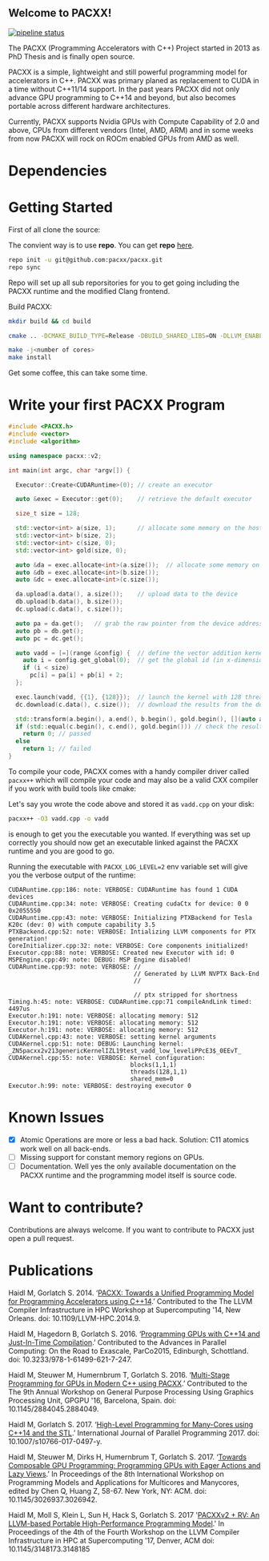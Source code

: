 ## Welcome to PACXX! ##
 [![pipeline status](https://zivgitlab.uni-muenster.de/HPC2SE-Project/pacxx-llvm/badges/master/pipeline.svg)](https://zivgitlab.uni-muenster.de/HPC2SE-Project/pacxx-llvm/commits/master)

The PACXX (Programming Accelerators with C++) Project started in 2013 as PhD Thesis and is finally open source. 

PACXX is a simple, lightweight and still powerful programming model for accelerators in C++. PACXX was primary planed as replacement to CUDA in a time without C++11/14 support. In the past years PACXX did not only advance GPU programming to C++14 and beyond, but also becomes portable across different hardware architectures. 

Currently, PACXX supports Nvidia GPUs with Compute Capability of 2.0 and above, CPUs from different vendors (Intel, AMD, ARM) and in some weeks from now PACXX will rock on ROCm enabled GPUs from AMD as well. 

# Dependencies 

# Getting Started

 First of all clone the source:

 The convient way is to use **repo**. You can get **repo** [here][7].

 
``` bash
repo init -u git@github.com:pacxx/pacxx.git
repo sync
```

Repo will set up all sub reporsitories for you to get going including the PACXX runtime and the modified Clang frontend. 

 Build PACXX: 

``` bash
mkdir build && cd build

cmake .. -DCMAKE_BUILD_TYPE=Release -DBUILD_SHARED_LIBS=ON -DLLVM_ENABLE_RTTI=ON -DLLVM_ENABLE_CXX1Y=ON -DCMAKE_BUILD_TYPE=Release -DCMAKE_CXX_FLAGS_RELEASE="-O3" -DCMAKE_INSTALL_PREFIX=<some_path>

make -j<number of cores>
make install 
```

Get some coffee, this can take some time.

# Write your first PACXX Program

``` C++
#include <PACXX.h>
#include <vector>
#include <algorithm>

using namespace pacxx::v2;

int main(int argc, char *argv[]) {

  Executor::Create<CUDARuntime>(0); // create an executor

  auto &exec = Executor::get(0);    // retrieve the default executor

  size_t size = 128;

  std::vector<int> a(size, 1);      // allocate some memory on the host
  std::vector<int> b(size, 2);
  std::vector<int> c(size, 0);
  std::vector<int> gold(size, 0);

  auto &da = exec.allocate<int>(a.size());  // allocate some memory on the device 
  auto &db = exec.allocate<int>(b.size());
  auto &dc = exec.allocate<int>(c.size());

  da.upload(a.data(), a.size());    // upload data to the device
  db.upload(b.data(), b.size());
  dc.upload(c.data(), c.size());

  auto pa = da.get();   // grab the raw pointer from the device address space
  auto pb = db.get();
  auto pc = dc.get();

  auto vadd = [=](range &config) {  // define the vector addition kernel
    auto i = config.get_global(0);  // get the global id (in x-dimension) for the thread  
    if (i < size)
      pc[i] = pa[i] + pb[i] + 2;
  };

  exec.launch(vadd, {{1}, {128}});  // launch the kernel with 128 threads in 1 block
  dc.download(c.data(), c.size());  // download the results from the device 

  std::transform(a.begin(), a.end(), b.begin(), gold.begin(), [](auto a, auto b) { return a + b + 2; }); 
  if (std::equal(c.begin(), c.end(), gold.begin())) // check the results
    return 0; // passed
  else
    return 1; // failed
}
```

To compile your code, PACXX comes with a handy compiler driver called `pacxx++`  which will compile your code and may also be a valid CXX compiler if you work with build tools like cmake:

Let's say you wrote the code above and stored it as `vadd.cpp` on your disk:

```bash
pacxx++ -O3 vadd.cpp -o vadd
```

is enough to get you the executable you wanted.
If everything was set up correctly you should now get an executable linked against the PACXX runtime and you are good to go. 

Running the executable with `PACXX_LOG_LEVEL=2` env variable set will give you the verbose output of the runtime: 

```
CUDARuntime.cpp:186: note: VERBOSE: CUDARuntime has found 1 CUDA devices
CUDARuntime.cpp:34: note: VERBOSE: Creating cudaCtx for device: 0 0 0x2055550
CUDARuntime.cpp:43: note: VERBOSE: Initializing PTXBackend for Tesla K20c (dev: 0) with compute capability 3.5
PTXBackend.cpp:52: note: VERBOSE: Intializing LLVM components for PTX generation!
CoreInitializer.cpp:32: note: VERBOSE: Core components initialized!
Executor.cpp:88: note: VERBOSE: Created new Executor with id: 0
MSPEngine.cpp:49: note: DEBUG: MSP Engine disabled!
CUDARuntime.cpp:93: note: VERBOSE: //
                                   // Generated by LLVM NVPTX Back-End
                                   //
                                   
                                   // ptx stripped for shortness                  
Timing.h:45: note: VERBOSE: CUDARuntime.cpp:71 compileAndLink timed: 4497us
Executor.h:191: note: VERBOSE: allocating memory: 512
Executor.h:191: note: VERBOSE: allocating memory: 512
Executor.h:191: note: VERBOSE: allocating memory: 512
CUDAKernel.cpp:43: note: VERBOSE: setting kernel arguments
CUDAKernel.cpp:51: note: DEBUG: Launching kernel: _ZN5pacxx2v213genericKernelIZL19test_vadd_low_leveliPPcE3$_0EEvT_
CUDAKernel.cpp:55: note: VERBOSE: Kernel configuration: 
                                  blocks(1,1,1)
                                  threads(128,1,1)
                                  shared_mem=0
Executor.h:99: note: VERBOSE: destroying executor 0
```
# Known Issues

- [x] Atomic Operations are more or less a bad hack. Solution: C11 atomics work well on all back-ends.
- [ ] Missing support for constant memory regions on GPUs.
- [ ] Documentation. Well yes the only available documentation on the PACXX runtime and the programming model itself is source code.

# Want to contribute? 
Contributions are always welcome. If you want to contribute to PACXX just open a pull request.

# Publications 

Haidl M, Gorlatch S. 2014. ‘[PACXX: Towards a Unified Programming Model for Programming Accelerators using C++14][1].’ Contributed to the The LLVM Compiler Infrastructure in HPC Workshop at Supercomputing '14, New Orleans. doi: 10.1109/LLVM-HPC.2014.9.

Haidl M, Hagedorn B, Gorlatch S. 2016. ‘[Programming GPUs with C++14 and Just-In-Time Compilation][2].’ Contributed to the Advances in Parallel Computing: On the Road to Exascale, ParCo2015, Edinburgh, Schottland. doi: 10.3233/978-1-61499-621-7-247.

Haidl M, Steuwer M, Humernbrum T, Gorlatch S. 2016. ‘[Multi-Stage Programming for GPUs in Modern C++ using PACXX][3].’ Contributed to the The 9th Annual Workshop on General Purpose Processing Using Graphics Processing Unit, GPGPU '16, Barcelona, Spain. doi: 10.1145/2884045.2884049.

Haidl M, Gorlatch S. 2017. ‘[High-Level Programming for Many-Cores using C++14 and the STL][4].’ International Journal of Parallel Programming 2017. doi: 10.1007/s10766-017-0497-y.

Haidl M, Steuwer M, Dirks H, Humernbrum T, Gorlatch S. 2017. ‘[Towards Composable GPU Programming: Programming GPUs with Eager Actions and Lazy Views][5].’ In Proceedings of the 8th International Workshop on Programming Models and Applications for Multicores and Manycores, edited by Chen Q, Huang Z, 58-67. New York, NY: ACM. doi: 10.1145/3026937.3026942.

Haidl M, Moll S, Klein L, Sun H, Hack S, Gorlatch S. 2017 '[PACXXv2 + RV: An LLVM-based Portable High-Performance Programming Model][6].' In Proceedings of the 4th of the Fourth Workshop on the LLVM Compiler Infrastructure in HPC at Supercomputing '17, Denver, ACM doi: 10.1145/3148173.3148185

[1]:http://ieeexplore.ieee.org/document/7069296/
[2]:http://ebooks.iospress.nl/publication/42662
[3]:https://dl.acm.org/citation.cfm?doid=2884045.2884049
[4]:https://link.springer.com/article/10.1007%2Fs10766-017-0497-y
[5]:https://dl.acm.org/citation.cfm?doid=3026937.3026942
[6]:https://dl.acm.org/citation.cfm?id=3148185
[7]:https://source.android.com/setup/downloading
